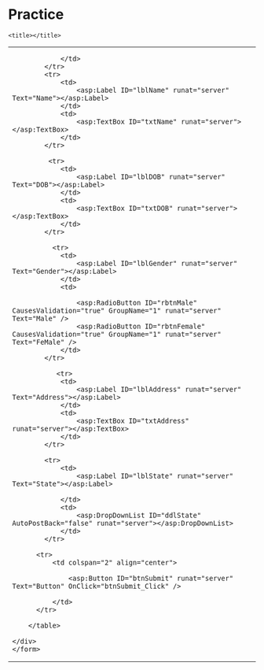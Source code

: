 # Practice

    <title></title>
</head>
<body>
    <form id="form1" runat="server">
    <div>
        <table>
            <tr>
                <td>
                    <asp:Label ID="lblHeader" runat="server" Text="Employee Screen"></asp:Label>

                </td>
            </tr>
            <tr>
                <td>
                    <asp:Label ID="lblName" runat="server" Text="Name"></asp:Label>
                </td>
                <td>
                    <asp:TextBox ID="txtName" runat="server"></asp:TextBox>
                </td>
            </tr>

             <tr>
                <td>
                    <asp:Label ID="lblDOB" runat="server" Text="DOB"></asp:Label>
                </td>
                <td>
                    <asp:TextBox ID="txtDOB" runat="server"></asp:TextBox>
                </td>
            </tr>

              <tr>
                <td>
                    <asp:Label ID="lblGender" runat="server" Text="Gender"></asp:Label>
                </td>
                <td>
                  
                    <asp:RadioButton ID="rbtnMale"  CausesValidation="true" GroupName="1" runat="server" Text="Male" />
                    <asp:RadioButton ID="rbtnFemale" CausesValidation="true" GroupName="1" runat="server" Text="FeMale" />
                </td>
            </tr>

               <tr>
                <td>
                    <asp:Label ID="lblAddress" runat="server" Text="Address"></asp:Label>
                </td>
                <td>
                    <asp:TextBox ID="txtAddress" runat="server"></asp:TextBox>
                </td>
            </tr>

            <tr>
                <td>
                    <asp:Label ID="lblState" runat="server" Text="State"></asp:Label>

                </td>
                <td>
                    <asp:DropDownList ID="ddlState" AutoPostBack="false" runat="server"></asp:DropDownList>
                </td>
            </tr>

          <tr>
              <td colspan="2" align="center">
                
                  <asp:Button ID="btnSubmit" runat="server" Text="Button" OnClick="btnSubmit_Click" />
                
              </td>
          </tr>

        </table>
    
    </div>
    </form>
</body>
</html>

